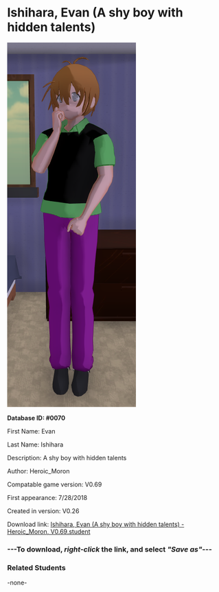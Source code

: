 # Ishihara, Evan (A shy boy with hidden talents)

<img src="../../Files/Images/Ishihara, Evan (A shy boy with hidden talents).png" title="Ishihara, Evan (A shy boy with hidden talents) - Heroic_Moron, V0.69">

**Database ID: #0070**

First Name: Evan

Last Name: Ishihara

Description: A shy boy with hidden talents

Author: Heroic_Moron

Compatable game version: V0.69

First appearance: 7/28/2018

Created in version: V0.26

Download link: <a href="https://raw.githubusercontent.com/Arbiter1223/Daigaku-Gurashi-Custom-Students/master/Files/Student%20Files/Ishihara%2C%20Evan%20(A%20shy%20boy%20with%20hidden%20talents)%20-%20Heroic_Moron%2C%20V0.69.student">Ishihara, Evan (A shy boy with hidden talents) - Heroic_Moron, V0.69.student</a>

### ---**To download, _right-click_ the link, and select _"Save as"_**---

### Related Students

-none-
